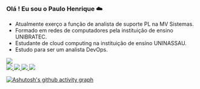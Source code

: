 
### Olá ! Eu sou o Paulo Henrique ☁️
- Atualmente exerço a função de analista de suporte PL na MV Sistemas.
- Formado em redes de computadores pela instituição de ensino UNIBRATEC.
- Estudante de cloud computing na instituição de ensino UNINASSAU.
- Estudo para ser um analista DevOps.

<picture>
    <source
      srcset="https://github-readme-stats.vercel.app/api?username=phblima&show_icons=true&theme=dark"
      media="(prefers-color-scheme: dark)"
    />
    <source
      srcset="https://github-readme-stats.vercel.app/api?username=phblima&show_icons=true"
      media="(prefers-color-scheme: light), (prefers-color-scheme: no-preference)"
    />
    <img src="https://github-readme-stats.vercel.app/api?username=phblima&show_icons=true" />
  </picture>

<div>
 <a href="https://www.linkedin.com/in/paulohenriquephbl/" target="_blank"><img src="https://img.shields.io/badge/LinkedIn-0077B5?style=for-the-badge&logo=linkedin&logoColor=white" target="_blank"</a>
 <a href="https://https://gitlab.com/phblima" target="_blank"><img src="https://img.shields.io/badge/GitLab-330F63?style=for-the-badge&logo=gitlab&logoColor=white" target="_blank"</a>    
 <a href="mailto:ppphenrique@gmail.com"><img src="https://img.shields.io/badge/Gmail-D14836?style=for-the-badge&logo=gmail&logoColor=white" target="_blank"</a>  
 <a href="mailto:paulohenriquephbl@outlook.com"><img src="https://img.shields.io/badge/Microsoft_Outlook-0078D4?style=for-the-badge&logo=microsoft-outlook&logoColor=white" target="_blank"</a>  



[![Ashutosh's github activity graph](https://github-readme-activity-graph.vercel.app/graph?username=phblima&bg_color=d1f7ff&color=4c529e&line=4c9e69&point=215dab&area=true&hide_border=true)](https://github.com/ashutosh00710/github-readme-activity-graph)

</div>
